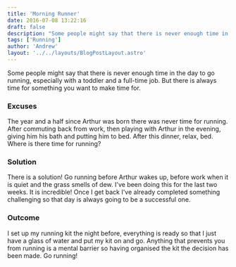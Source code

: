 ```yaml
---
title: 'Morning Runner'
date: 2016-07-08 13:22:16
draft: false
description: "Some people might say that there is never enough time in the day to go running. But there is always time. In the morning before everyone is up!"
tags: ['Running']
author: 'Andrew'
layout: '../../layouts/BlogPostLayout.astro'
---
```


Some people might say that there is never enough time in the day to go running, especially with a toddler and a full-time job. But there is always time for something you want to make time for.

### Excuses

The year and a half since Arthur was born there was never time for running. After commuting back from work, then playing with Arthur in the evening, giving him his bath and putting him to bed. After this dinner, relax, bed. Where is there time for running?

### Solution

There is a solution! Go running before Arthur wakes up, before work when it is quiet and the grass smells of dew. I've been doing this for the last two weeks. It is incredible! Once I get back I've already completed something challenging so that day is always going to be a successful one.

### Outcome

I set up my running kit the night before, everything is ready so that I just have a glass of water and put my kit on and go. Anything that prevents you from running is a mental barrier so having organised the kit the decision has been made. Go running!
